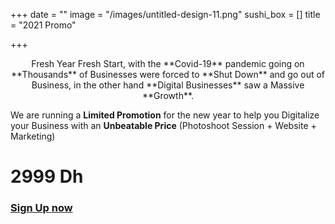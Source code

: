 +++
date = ""
image = "/images/untitled-design-11.png"
sushi_box = []
title = "2021 Promo"

+++
<p style="text-align:center;">Fresh Year Fresh Start, with the **Covid-19** pandemic going on **Thousands** of Businesses were forced to **Shut Down** and go out of Business, in the other hand **Digital Businesses** saw a Massive **Growth**.
  
  We are running a **Limited Promotion** for the new year to help you Digitalize your Business with an **Unbeatable Price** (Photoshoot Session + Website + Marketing)</p>

# 2999 Dh

### [**Sign Up** **now**](https://business-booster.netlify.app/contact/)